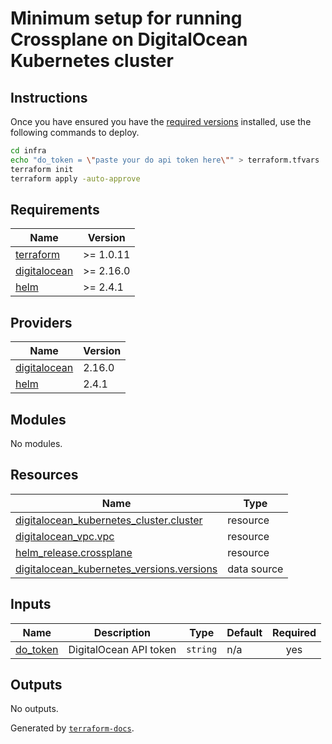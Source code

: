 # Minimum setup for running Crossplane on DigitalOcean Kubernetes cluster

## Instructions
Once you have ensured you have the [required versions](#requirements) installed, use the following commands to deploy.
```bash
cd infra
echo "do_token = \"paste your do api token here\"" > terraform.tfvars
terraform init
terraform apply -auto-approve
```

## Requirements

| Name | Version |
|------|---------|
| <a name="requirement_terraform"></a> [terraform](#requirement\_terraform) | >= 1.0.11 |
| <a name="requirement_digitalocean"></a> [digitalocean](#requirement\_digitalocean) | >= 2.16.0 |
| <a name="requirement_helm"></a> [helm](#requirement\_helm) | >= 2.4.1 |

## Providers

| Name | Version |
|------|---------|
| <a name="provider_digitalocean"></a> [digitalocean](#provider\_digitalocean) | 2.16.0 |
| <a name="provider_helm"></a> [helm](#provider\_helm) | 2.4.1 |

## Modules

No modules.

## Resources

| Name | Type |
|------|------|
| [digitalocean_kubernetes_cluster.cluster](https://registry.terraform.io/providers/digitalocean/digitalocean/latest/docs/resources/kubernetes_cluster) | resource |
| [digitalocean_vpc.vpc](https://registry.terraform.io/providers/digitalocean/digitalocean/latest/docs/resources/vpc) | resource |
| [helm_release.crossplane](https://registry.terraform.io/providers/hashicorp/helm/latest/docs/resources/release) | resource |
| [digitalocean_kubernetes_versions.versions](https://registry.terraform.io/providers/digitalocean/digitalocean/latest/docs/data-sources/kubernetes_versions) | data source |

## Inputs

| Name | Description | Type | Default | Required |
|------|-------------|------|---------|:--------:|
| <a name="input_do_token"></a> [do\_token](#input\_do\_token) | DigitalOcean API token | `string` | n/a | yes |

## Outputs

No outputs.

Generated by [`terraform-docs`](https://github.com/terraform-docs/terraform-docs).
